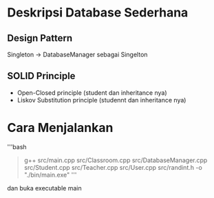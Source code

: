 # Deskripsi Database Sederhana
## Design Pattern
Singleton -> DatabaseManager sebagai Singelton

## SOLID Principle
- Open-Closed principle (student dan inheritance nya)
- Liskov Substitution principle (studennt dan inheritance nya)


# Cara Menjalankan
'''bash
> g++ src/main.cpp src/Classroom.cpp src/DatabaseManager.cpp src/Student.cpp src/Teacher.cpp src/User.cpp src/randint.h -o "./bin/main.exe" 
'''

dan buka executable main